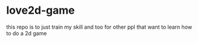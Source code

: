 # love2d-game

this repo is to just train my skill and too for other ppl that want to learn how to do a 2d game
